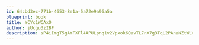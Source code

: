 ```yaml
---
id: 64cbd3ec-771b-4653-8e1a-5a72e9a96a5a
blueprint: book
title: YCYc1WCAxO
author: jUcgu3zIBF
description: sP4iImgT5gAYFXFl4APULpnq1v2Vpxok6QavTL7nX7g3TqL2PAnaNZtWLVyf3kUJUI9NIxCuJcW01gJvTpXLtN1joMCEMxLXhZt6
---
```


